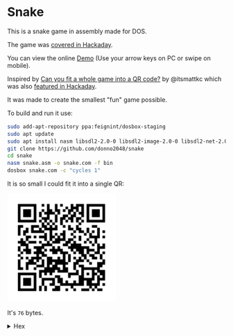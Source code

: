 # Snake

This is a snake game in assembly made for DOS.

The game was [covered in Hackaday](https://hackaday.com/2023/08/03/its-snake-in-a-qr-code-but-smaller/).

You can view the online [Demo](https://donno2048.github.io/snake/) (Use your arrow keys on PC or swipe on mobile).

Inspired by [Can you fit a whole game into a QR code?](https://youtu.be/ExwqNreocpg) by @itsmattkc which was also [featured in Hackaday](https://hackaday.com/2020/08/17/fitting-snake-into-a-qr-code/).

It was made to create the smallest "fun" game possible.

To build and run it use:

```sh
sudo add-apt-repository ppa:feignint/dosbox-staging
sudo apt update
sudo apt install nasm libsdl2-2.0-0 libsdl2-image-2.0-0 libsdl2-net-2.0-0 libopusfile0 dosbox-staging -y
git clone https://github.com/donno2048/snake
cd snake
nasm snake.asm -o snake.com -f bin
dosbox snake.com -c "cycles 1"
```

It is so small I could fit it into a single QR:

<img src="./snake.png" width="250"/>

It's `76` bytes.

<details>
  <summary>Hex</summary>
  <br/>
    
```
fdc54c04a00f00b8030
0cd10bfd00789e6e540
9321cb382f74f7880fe
46040d404d528040798
6bd8fc29df39cf77d8d
1fb8d4102f6f120e474
cd382d74c957380d882
d74cc26ad938827ebd0
```
</details>

